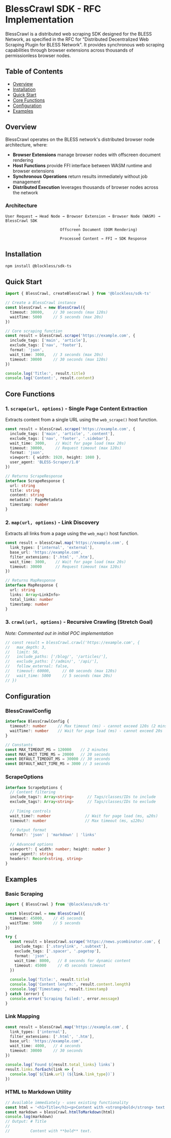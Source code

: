 # BlessCrawl SDK - RFC Implementation

BlessCrawl is a distributed web scraping SDK designed for the BLESS Network, as specified in the RFC for "Distributed Decentralized Web Scraping Plugin for BLESS Network". It provides synchronous web scraping capabilities through browser extensions across thousands of permissionless browser nodes.

## Table of Contents

- [Overview](#overview)
- [Installation](#installation)
- [Quick Start](#quick-start)
- [Core Functions](#core-functions)
- [Configuration](#configuration)
- [Examples](#examples)

## Overview

BlessCrawl operates on the BLESS network's distributed browser node architecture, where:

- **Browser Extensions** manage browser nodes with offscreen document rendering
- **Host Functions** provide FFI interface between WASM runtime and browser extensions  
- **Synchronous Operations** return results immediately without job management
- **Distributed Execution** leverages thousands of browser nodes across the network

### Architecture

```
User Request → Head Node → Browser Extension → Browser Node (WASM) → BlessCrawl SDK
                                ↓
                        Offscreen Document (DOM Rendering)
                                ↓
                        Processed Content → FFI → SDK Response
```

## Installation

```bash
npm install @blockless/sdk-ts
```

## Quick Start

```typescript
import { BlessCrawl, createBlessCrawl } from '@blockless/sdk-ts'

// Create a BlessCrawl instance
const blessCrawl = new BlessCrawl({
  timeout: 30000,    // 30 seconds (max 120s)
  waitTime: 5000     // 5 seconds (max 20s)
})

// Core scraping function
const result = blessCrawl.scrape('https://example.com', {
  include_tags: ['main', 'article'],
  exclude_tags: ['nav', 'footer'],
  format: 'json',
  wait_time: 3000,   // 3 seconds (max 20s)
  timeout: 30000     // 30 seconds (max 120s)
})

console.log('Title:', result.title)
console.log('Content:', result.content)
```

## Core Functions

### 1. `scrape(url, options)` - Single Page Content Extraction

Extracts content from a single URL using the `web_scrape()` host function.

```typescript
const result = blessCrawl.scrape('https://example.com', {
  include_tags: ['main', 'article', '.content'],
  exclude_tags: ['nav', 'footer', '.sidebar'],
  wait_time: 3000,    // Wait for page load (max 20s)
  timeout: 30000,     // Request timeout (max 120s)
  format: 'json',
  viewport: { width: 1920, height: 1080 },
  user_agent: 'BLESS-Scraper/1.0'
})

// Returns ScrapeResponse
interface ScrapeResponse {
  url: string
  title: string
  content: string
  metadata?: PageMetadata
  timestamp: number
}
```

### 2. `map(url, options)` - Link Discovery

Extracts all links from a page using the `web_map()` host function.

```typescript
const result = blessCrawl.map('https://example.com', {
  link_types: ['internal', 'external'],
  base_url: 'https://example.com',
  filter_extensions: ['.html', '.htm'],
  wait_time: 3000,    // Wait for page load (max 20s)
  timeout: 30000      // Request timeout (max 120s)
})

// Returns MapResponse
interface MapResponse {
  url: string
  links: Array<LinkInfo>
  total_links: number
  timestamp: number
}
```

### 3. `crawl(url, options)` - Recursive Crawling (Stretch Goal)

*Note: Commented out in initial POC implementation*

```typescript
// const result = blessCrawl.crawl('https://example.com', {
//   max_depth: 3,
//   limit: 50,
//   include_paths: ['/blog/', '/articles/'],
//   exclude_paths: ['/admin/', '/api/'],
//   follow_external: false,
//   timeout: 60000,     // 60 seconds (max 120s)
//   wait_time: 5000     // 5 seconds (max 20s)
// })
```

## Configuration

### BlessCrawlConfig

```typescript
interface BlessCrawlConfig {
  timeout?: number     // Max timeout (ms) - cannot exceed 120s (2 mins)
  waitTime?: number    // Wait for page load (ms) - cannot exceed 20s
}

// Constants
const MAX_TIMEOUT_MS = 120000    // 2 minutes
const MAX_WAIT_TIME_MS = 20000   // 20 seconds
const DEFAULT_TIMEOUT_MS = 30000 // 30 seconds
const DEFAULT_WAIT_TIME_MS = 3000 // 3 seconds
```

### ScrapeOptions

```typescript
interface ScrapeOptions {
  // Content filtering
  include_tags?: Array<string>      // Tags/classes/IDs to include
  exclude_tags?: Array<string>      // Tags/classes/IDs to exclude
  
  // Timing controls
  wait_time?: number               // Wait for page load (ms, ≤20s)
  timeout?: number                 // Max timeout (ms, ≤120s)
  
  // Output format
  format?: 'json' | 'markdown' | 'links'
  
  // Advanced options
  viewport?: { width: number; height: number }
  user_agent?: string
  headers?: Record<string, string>
}
```

## Examples

### Basic Scraping

```typescript
import { BlessCrawl } from '@blockless/sdk-ts'

const blessCrawl = new BlessCrawl({
  timeout: 45000,    // 45 seconds
  waitTime: 5000     // 5 seconds
})

try {
  const result = blessCrawl.scrape('https://news.ycombinator.com', {
    include_tags: ['.storylink', '.subtext'],
    exclude_tags: ['.spacer', '.pagetop'],
    format: 'json',
    wait_time: 8000,   // 8 seconds for dynamic content
    timeout: 45000     // 45 seconds timeout
  })
  
  console.log('Title:', result.title)
  console.log('Content length:', result.content.length)
  console.log('Timestamp:', result.timestamp)
} catch (error) {
  console.error('Scraping failed:', error.message)
}
```

### Link Mapping

```typescript
const result = blessCrawl.map('https://example.com', {
  link_types: ['internal'],
  filter_extensions: ['.html', '.htm'],
  base_url: 'https://example.com',
  wait_time: 4000,   // 4 seconds
  timeout: 30000     // 30 seconds
})

console.log(`Found ${result.total_links} links`)
result.links.forEach(link => {
  console.log(`${link.url} (${link.link_type})`)
})
```

### HTML to Markdown Utility

```typescript
// Available immediately - uses existing functionality
const html = '<h1>Title</h1><p>Content with <strong>bold</strong> text.</p>'
const markdown = blessCrawl.htmlToMarkdown(html)
console.log(markdown)
// Output: # Title
//         
//         Content with **bold** text.
```
